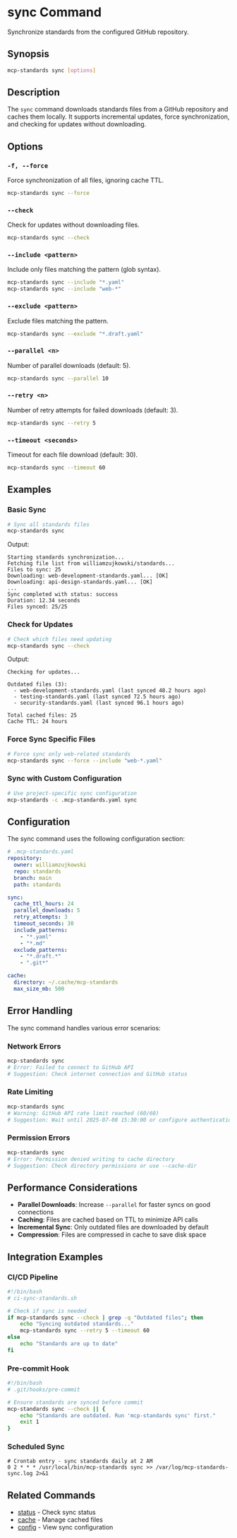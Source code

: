 # sync Command

Synchronize standards from the configured GitHub repository.

## Synopsis

```bash
mcp-standards sync [options]
```

## Description

The `sync` command downloads standards files from a GitHub repository and caches them locally. It supports incremental updates, force synchronization, and checking for updates without downloading.

## Options

### `-f, --force`
Force synchronization of all files, ignoring cache TTL.

```bash
mcp-standards sync --force
```

### `--check`
Check for updates without downloading files.

```bash
mcp-standards sync --check
```

### `--include <pattern>`
Include only files matching the pattern (glob syntax).

```bash
mcp-standards sync --include "*.yaml"
mcp-standards sync --include "web-*"
```

### `--exclude <pattern>`
Exclude files matching the pattern.

```bash
mcp-standards sync --exclude "*.draft.yaml"
```

### `--parallel <n>`
Number of parallel downloads (default: 5).

```bash
mcp-standards sync --parallel 10
```

### `--retry <n>`
Number of retry attempts for failed downloads (default: 3).

```bash
mcp-standards sync --retry 5
```

### `--timeout <seconds>`
Timeout for each file download (default: 30).

```bash
mcp-standards sync --timeout 60
```

## Examples

### Basic Sync

```bash
# Sync all standards files
mcp-standards sync
```

Output:
```
Starting standards synchronization...
Fetching file list from williamzujkowski/standards...
Files to sync: 25
Downloading: web-development-standards.yaml... [OK]
Downloading: api-design-standards.yaml... [OK]
...
Sync completed with status: success
Duration: 12.34 seconds
Files synced: 25/25
```

### Check for Updates

```bash
# Check which files need updating
mcp-standards sync --check
```

Output:
```
Checking for updates...

Outdated files (3):
  - web-development-standards.yaml (last synced 48.2 hours ago)
  - testing-standards.yaml (last synced 72.5 hours ago)
  - security-standards.yaml (last synced 96.1 hours ago)

Total cached files: 25
Cache TTL: 24 hours
```

### Force Sync Specific Files

```bash
# Force sync only web-related standards
mcp-standards sync --force --include "web-*.yaml"
```

### Sync with Custom Configuration

```bash
# Use project-specific sync configuration
mcp-standards -c .mcp-standards.yaml sync
```

## Configuration

The sync command uses the following configuration section:

```yaml
# .mcp-standards.yaml
repository:
  owner: williamzujkowski
  repo: standards
  branch: main
  path: standards

sync:
  cache_ttl_hours: 24
  parallel_downloads: 5
  retry_attempts: 3
  timeout_seconds: 30
  include_patterns:
    - "*.yaml"
    - "*.md"
  exclude_patterns:
    - "*.draft.*"
    - ".git*"

cache:
  directory: ~/.cache/mcp-standards
  max_size_mb: 500
```

## Error Handling

The sync command handles various error scenarios:

### Network Errors

```bash
mcp-standards sync
# Error: Failed to connect to GitHub API
# Suggestion: Check internet connection and GitHub status
```

### Rate Limiting

```bash
mcp-standards sync
# Warning: GitHub API rate limit reached (60/60)
# Suggestion: Wait until 2025-07-08 15:30:00 or configure authentication
```

### Permission Errors

```bash
mcp-standards sync
# Error: Permission denied writing to cache directory
# Suggestion: Check directory permissions or use --cache-dir
```

## Performance Considerations

- **Parallel Downloads**: Increase `--parallel` for faster syncs on good connections
- **Caching**: Files are cached based on TTL to minimize API calls
- **Incremental Sync**: Only outdated files are downloaded by default
- **Compression**: Files are compressed in cache to save disk space

## Integration Examples

### CI/CD Pipeline

```bash
#!/bin/bash
# ci-sync-standards.sh

# Check if sync is needed
if mcp-standards sync --check | grep -q "Outdated files"; then
    echo "Syncing outdated standards..."
    mcp-standards sync --retry 5 --timeout 60
else
    echo "Standards are up to date"
fi
```

### Pre-commit Hook

```bash
#!/bin/bash
# .git/hooks/pre-commit

# Ensure standards are synced before commit
mcp-standards sync --check || {
    echo "Standards are outdated. Run 'mcp-standards sync' first."
    exit 1
}
```

### Scheduled Sync

```cron
# Crontab entry - sync standards daily at 2 AM
0 2 * * * /usr/local/bin/mcp-standards sync >> /var/log/mcp-standards-sync.log 2>&1
```

## Related Commands

- [status](./status.md) - Check sync status
- [cache](./cache.md) - Manage cached files
- [config](./config.md) - View sync configuration